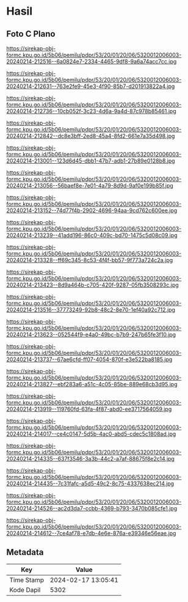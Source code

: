 # Hasil

## Foto C Plano

https://sirekap-obj-formc.kpu.go.id/5b06/pemilu/pdpr/53/20/01/20/06/5320012006003-20240214-212516--6a0824e7-2334-4465-9df8-9a6a74acc7cc.jpg

https://sirekap-obj-formc.kpu.go.id/5b06/pemilu/pdpr/53/20/01/20/06/5320012006003-20240214-212631--763e2fe9-45e3-4f90-85b7-d201913822a4.jpg

https://sirekap-obj-formc.kpu.go.id/5b06/pemilu/pdpr/53/20/01/20/06/5320012006003-20240214-212736--10cb052f-3c23-4d6a-9a4d-87c978b85461.jpg

https://sirekap-obj-formc.kpu.go.id/5b06/pemilu/pdpr/53/20/01/20/06/5320012006003-20240214-212842--dc8e3bff-2ed8-45a4-8fd2-661e7a35d498.jpg

https://sirekap-obj-formc.kpu.go.id/5b06/pemilu/pdpr/53/20/01/20/06/5320012006003-20240214-213001--123d6d45-dbb1-47b7-adb1-27b89e0128b8.jpg

https://sirekap-obj-formc.kpu.go.id/5b06/pemilu/pdpr/53/20/01/20/06/5320012006003-20240214-213056--56baef8e-7e01-4a79-8d9d-9af0e199b85f.jpg

https://sirekap-obj-formc.kpu.go.id/5b06/pemilu/pdpr/53/20/01/20/06/5320012006003-20240214-213152--74d77f4b-2902-4696-94aa-9cd762c600ee.jpg

https://sirekap-obj-formc.kpu.go.id/5b06/pemilu/pdpr/53/20/01/20/06/5320012006003-20240214-213239--41add196-86c0-409c-bd70-1475c5d08c09.jpg

https://sirekap-obj-formc.kpu.go.id/5b06/pemilu/pdpr/53/20/01/20/06/5320012006003-20240214-213328--ff69c345-8c53-4f4f-bb57-9f773a724c2a.jpg

https://sirekap-obj-formc.kpu.go.id/5b06/pemilu/pdpr/53/20/01/20/06/5320012006003-20240214-213423--8d9a464b-c705-420f-9287-05fb3508293c.jpg

https://sirekap-obj-formc.kpu.go.id/5b06/pemilu/pdpr/53/20/01/20/06/5320012006003-20240214-213516--37773249-92b8-48c2-8e70-1ef40a92c712.jpg

https://sirekap-obj-formc.kpu.go.id/5b06/pemilu/pdpr/53/20/01/20/06/5320012006003-20240214-213623--052544f9-e4a0-49bc-b7b9-247b65fe3f10.jpg

https://sirekap-obj-formc.kpu.go.id/5b06/pemilu/pdpr/53/20/01/20/06/5320012006003-20240214-213737--67ae6cfd-ff07-4054-870f-e3e522ba8185.jpg

https://sirekap-obj-formc.kpu.go.id/5b06/pemilu/pdpr/53/20/01/20/06/5320012006003-20240214-213827--ebf283a6-a51c-4c05-85be-889e68cb3d95.jpg

https://sirekap-obj-formc.kpu.go.id/5b06/pemilu/pdpr/53/20/01/20/06/5320012006003-20240214-213919--119760fd-63fa-4f87-abd0-ee3717564059.jpg

https://sirekap-obj-formc.kpu.go.id/5b06/pemilu/pdpr/53/20/01/20/06/5320012006003-20240214-214017--ce4c0147-5d5b-4ac0-abd5-cdec5c1808ad.jpg

https://sirekap-obj-formc.kpu.go.id/5b06/pemilu/pdpr/53/20/01/20/06/5320012006003-20240214-214335--637f3546-3a3b-44c2-a7af-88675f8e2c14.jpg

https://sirekap-obj-formc.kpu.go.id/5b06/pemilu/pdpr/53/20/01/20/06/5320012006003-20240214-214435--7c31fafc-a5d5-49c2-8c75-4337638ec214.jpg

https://sirekap-obj-formc.kpu.go.id/5b06/pemilu/pdpr/53/20/01/20/06/5320012006003-20240214-214526--ac2d3da7-ccbb-4369-b793-3470b085cfe1.jpg

https://sirekap-obj-formc.kpu.go.id/5b06/pemilu/pdpr/53/20/01/20/06/5320012006003-20240214-214612--7ce4af78-e7db-4e6e-876a-e39346e56eae.jpg


## Metadata

| Key        | Value               |
| ---------- | ------------------- |
| Time Stamp | 2024-02-17 13:05:41 |
| Kode Dapil | 5302                |



